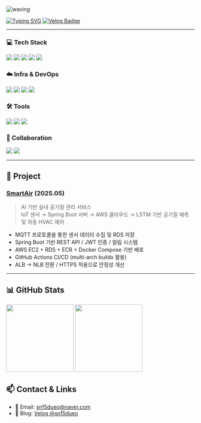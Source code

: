 ![waving](https://capsule-render.vercel.app/api?type=waving&height=200&text=DaeunSon&fontAlign=80&fontAlignY=40&color=gradient)

[![Typing SVG](https://readme-typing-svg.demolab.com/?lines=Hi👋🏻,+I'm+Son+Daeun;Java,+Spring+Boot+Backend+Developer👩🏻‍💻)](https://git.io/typing-svg)
[![Velog Badge](https://img.shields.io/badge/Velog-20C997?style=for-the-badge&logo=velog&logoColor=white)](https://velog.io/@sn15dueo/posts)

---

### 💻 Tech Stack
<div>
  <img src="https://img.shields.io/badge/Java-red?style=for-the-badge&logo=OpenJDK&logoColor=white">
  <img src="https://img.shields.io/badge/Spring Boot-6DB33F?style=for-the-badge&logo=Spring&logoColor=white">
  <img src="https://img.shields.io/badge/MySQL-4169E1?style=for-the-badge&logo=MySQL&logoColor=white">
  <img src="https://img.shields.io/badge/Python-3776AB?style=for-the-badge&logo=Python&logoColor=white">
  <img src="https://img.shields.io/badge/C-4FC08D?style=for-the-badge&logo=C&logoColor=white">
</div>

### ☁️ Infra & DevOps
<div>
  <img src="https://img.shields.io/badge/AWS%20EC2-FF9900?style=for-the-badge&logo=amazon-aws&logoColor=white">
  <img src="https://img.shields.io/badge/MQTT-FF6C37?style=for-the-badge&logo=MQTT&logoColor=white">
  <img src="https://img.shields.io/badge/Docker-2496ED?style=for-the-badge&logo=Docker&logoColor=white">
  <img src="https://img.shields.io/badge/GitHub%20Actions-2088FF?style=for-the-badge&logo=GitHub-Actions&logoColor=white">
</div>

### 🛠️ Tools
<div>
  <img src="https://img.shields.io/badge/Postman-FF6C37?style=for-the-badge&logo=Postman&logoColor=white">
  <img src="https://img.shields.io/badge/IntelliJ%20IDEA-000000?style=for-the-badge&logo=IntelliJ-IDEA&logoColor=white">
  <img src="https://img.shields.io/badge/GitHub-181717?style=for-the-badge&logo=GitHub&logoColor=white">
</div>

### 🤝 Collaboration
<div>
  <img src="https://img.shields.io/badge/Figma-F24E1E?style=for-the-badge&logo=Figma&logoColor=white">
  <img src="https://img.shields.io/badge/Notion-000000?style=for-the-badge&logo=Notion&logoColor=white">
</div>

---

## 🚀 Project

### [SmartAir](https://github.com/DaeunSon/SmartAir-BE) (2025.05)
> AI 기반 실내 공기질 관리 서비스  
> IoT 센서 → Spring Boot 서버 → AWS 클라우드 → LSTM 기반 공기질 예측 및 자동 HVAC 제어

- MQTT 프로토콜을 통한 센서 데이터 수집 및 RDS 저장
- Spring Boot 기반 REST API / JWT 인증 / 알림 시스템
- AWS EC2 + RDS + ECR + Docker Compose 기반 배포
- GitHub Actions CI/CD (multi-arch buildx 활용)
- ALB → NLB 전환 / HTTPS 적용으로 안정성 개선

---

## 📊 GitHub Stats
<div>
  <img src="https://github-readme-stats.vercel.app/api?username=DaeunSon&show_icons=true&theme=tokyonight" height="180px"/>
  <img src="https://github-readme-stats.vercel.app/api/top-langs/?username=DaeunSon&layout=compact&theme=tokyonight" height="180px"/>
</div>

## 📫 Contact & Links
- 📧 Email: sn15dueo@naver.com
- 📘 Blog: [Velog @sn15dueo](https://velog.io/@sn15dueo/posts)

